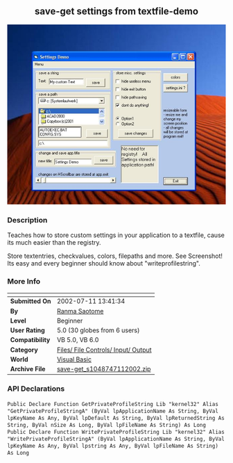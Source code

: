 ﻿<div align="center">

## save\-get settings from textfile\-demo

<img src="PIC200271182261176.JPG">
</div>

### Description

Teaches how to store custom settings in your application to a textfile, cause its much easier than the registry.

Store textentries, checkvalues, colors, filepaths and more. See Screenshot! Its easy and every beginner should know about "writeprofilestring".
 
### More Info
 


<span>             |<span>
---                |---
**Submitted On**   |2002-07-11 13:41:34
**By**             |[Ranma Saotome](https://github.com/Planet-Source-Code/PSCIndex/blob/master/ByAuthor/ranma-saotome.md)
**Level**          |Beginner
**User Rating**    |5.0 (30 globes from 6 users)
**Compatibility**  |VB 5\.0, VB 6\.0
**Category**       |[Files/ File Controls/ Input/ Output](https://github.com/Planet-Source-Code/PSCIndex/blob/master/ByCategory/files-file-controls-input-output__1-3.md)
**World**          |[Visual Basic](https://github.com/Planet-Source-Code/PSCIndex/blob/master/ByWorld/visual-basic.md)
**Archive File**   |[save\-get\_s1048747112002\.zip](https://github.com/Planet-Source-Code/ranma-saotome-save-get-settings-from-textfile-demo__1-36801/archive/master.zip)

### API Declarations

```
Public Declare Function GetPrivateProfileString Lib "kernel32" Alias "GetPrivateProfileStringA" (ByVal lpApplicationName As String, ByVal lpKeyName As Any, ByVal lpDefault As String, ByVal lpReturnedString As String, ByVal nSize As Long, ByVal lpFileName As String) As Long
Public Declare Function WritePrivateProfileString Lib "kernel32" Alias "WritePrivateProfileStringA" (ByVal lpApplicationName As String, ByVal lpKeyName As Any, ByVal lpstring As Any, ByVal lpFileName As String) As Long
```





